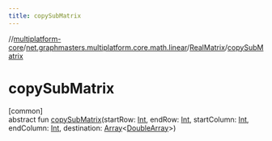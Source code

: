 ```yaml
---
title: copySubMatrix
---
```

//[multiplatform-core](../../../index.html)/[net.graphmasters.multiplatform.core.math.linear](../index.html)/[RealMatrix](index.html)/[copySubMatrix](copy-sub-matrix.html)



# copySubMatrix



[common]\
abstract fun [copySubMatrix](copy-sub-matrix.html)(startRow: [Int](https://kotlinlang.org/api/latest/jvm/stdlib/kotlin/-int/index.html), endRow: [Int](https://kotlinlang.org/api/latest/jvm/stdlib/kotlin/-int/index.html), startColumn: [Int](https://kotlinlang.org/api/latest/jvm/stdlib/kotlin/-int/index.html), endColumn: [Int](https://kotlinlang.org/api/latest/jvm/stdlib/kotlin/-int/index.html), destination: [Array](https://kotlinlang.org/api/latest/jvm/stdlib/kotlin/-array/index.html)&lt;[DoubleArray](https://kotlinlang.org/api/latest/jvm/stdlib/kotlin/-double-array/index.html)&gt;)




